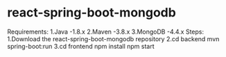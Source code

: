 # react-spring-boot-mongodb
Requirements:
  1.Java -1.8.x
  2.Maven -3.8.x
  3.MongoDB -4.4.x
Steps:
  1.Download the react-spring-boot-mongodb repository
  2.cd backend
    mvn spring-boot:run
  3.cd frontend
    npm install 
    npm start
    
